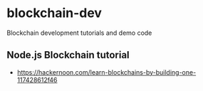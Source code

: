 # blockchain-dev
Blockchain development tutorials and demo code

## Node.js Blockchain tutorial
- https://hackernoon.com/learn-blockchains-by-building-one-117428612f46